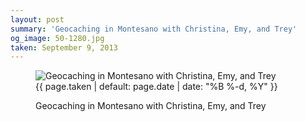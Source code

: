 ```yaml
---
layout: post
summary: 'Geocaching in Montesano with Christina, Emy, and Trey'
og_image: 50-1280.jpg
taken: September 9, 2013
---
```


<figure class="post" data-src="{{ site.assets_url }}/{{ page.og_image }}" data-sub-html='#caption-{{ page.id | remove_first: "/" }}'>
<img alt="Geocaching in Montesano with Christina, Emy, and Trey" sizes="(min-width: 700px) 50vw, calc(100vw - 2rem)" src="{{ site.assets_url }}/50-640.jpg" srcset="{{ site.assets_url }}/50-1280.jpg 1280w, {{ site.assets_url }}/50-960.jpg 960w, {{ site.assets_url }}/50-640.jpg 640w, {{ site.assets_url }}/50-320.jpg 320w"/>
<figcaption id='caption-{{ page.id | remove_first: "/" }}'>
<time>{{ page.taken | default: page.date | date: "%B %-d, %Y" }}</time>
<p>Geocaching in Montesano with Christina, Emy, and Trey</p>
</figcaption>
</figure>
